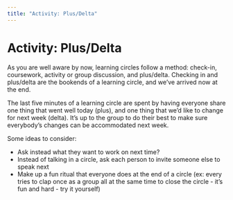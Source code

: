 ```yaml
---
title: "Activity: Plus/Delta"
---
```

# Activity: Plus/Delta

As you are well aware by now, learning circles follow a method: check-in, coursework, activity or group discussion, and plus/delta. Checking in and plus/delta are the bookends of a learning circle, and we’ve arrived now at the end.

The last five minutes of a learning circle are spent by having everyone share one thing that went well today (plus), and one thing that we’d like to change for next week (delta). It’s up to the group to do their best to make sure everybody’s changes can be accommodated next week.

Some ideas to consider:
- Ask instead what they want to work on next time?
- Instead of talking in a circle, ask each person to invite someone else to speak next
- Make up a fun ritual that everyone does at the end of a circle (ex: every tries to clap once as a group all at the same time to close the circle - it’s fun and hard - try it yourself)
